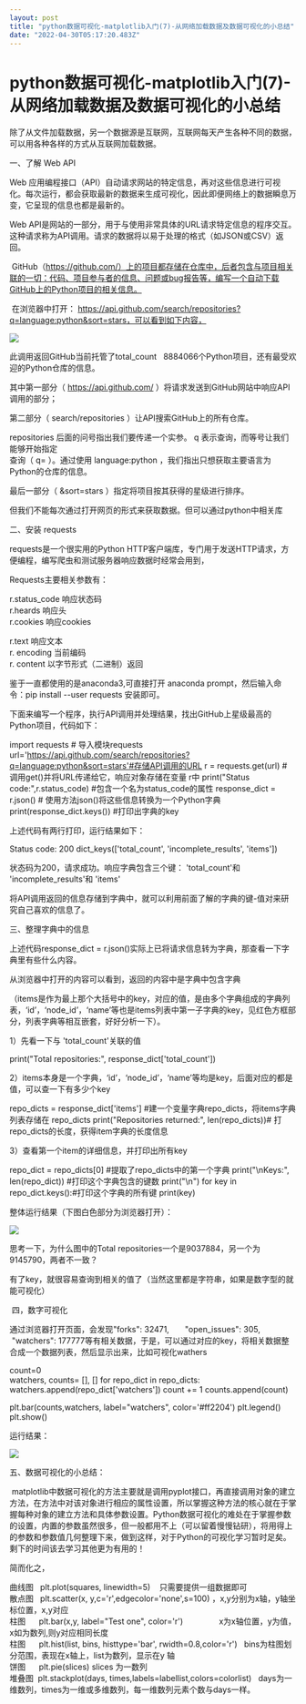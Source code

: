 ```yaml
---
layout: post
title: "python数据可视化-matplotlib入门(7)-从网络加载数据及数据可视化的小总结"
date: "2022-04-30T05:17:20.483Z"
---
```

python数据可视化-matplotlib入门(7)-从网络加载数据及数据可视化的小总结
=============================================

除了从文件加载数据，另一个数据源是互联网，互联网每天产生各种不同的数据，可以用各种各样的方式从互联网加载数据。

一、了解 Web API

Web 应用编程接口（API）自动请求网站的特定信息，再对这些信息进行可视化。每次运行，都会获取最新的数据来生成可视化，因此即便网络上的数据瞬息万变，它呈现的信息也都是最新的。

Web API是网站的一部分，用于与使用非常具体的URL请求特定信息的程序交互。这种请求称为API调用。请求的数据将以易于处理的格式（如JSON或CSV）返回。 

 GitHub（https://github.com/）上的项目都存储在仓库中，后者包含与项目相关联的一切：代码、项目参与者的信息、问题或bug报告等，编写一个自动下载GitHub上的Python项目的相关信息。

 在浏览器中打开： https://api.github.com/search/repositories?q=language:python&sort=stars，可以看到如下内容，

![](https://img2022.cnblogs.com/blog/2826255/202204/2826255-20220430100334158-1125677975.png)

此调用返回GitHub当前托管了total\_count   8884066个Python项目，还有最受欢迎的Python仓库的信息。

其中第一部分（ https://api.github.com/ ）将请求发送到GitHub网站中响应API调用的部分；

第二部分（ search/repositories ）让API搜索GitHub上的所有仓库。

repositories 后面的问号指出我们要传递一个实参。 q 表示查询，而等号让我们能够开始指定  
查询（ q= ）。通过使用 language:python ，我们指出只想获取主要语言为Python的仓库的信息。

最后一部分（ &sort=stars ）指定将项目按其获得的星级进行排序。

但我们不能每次通过打开网页的形式来获取数据。但可以通过python中相关库

二、安装 requests

requests是一个很实用的Python HTTP客户端库，专门用于发送HTTP请求，方便编程，编写爬虫和测试服务器响应数据时经常会用到，

Requests主要相关参数有：

r.status\_code 响应状态码  
r.heards 响应头  
r.cookies 响应cookies

r.text 响应文本  
r. encoding 当前编码  
r. content 以字节形式（二进制）返回

鉴于一直都使用的是anaconda3,可直接打开 anaconda prompt，然后输入命令：pip install --user requests 安装即可。

下面来编写一个程序，执行API调用并处理结果，找出GitHub上星级最高的Python项目，代码如下：

import requests   # 导入模块requests
url\='https://api.github.com/search/repositories?q=language:python&sort=stars'#存储API调用的URL
r = requests.get(url)  # 调用get()并将URL传递给它，响应对象存储在变量 r中
print("Status code:",r.status\_code) #包含一个名为status\_code的属性
response\_dict = r.json()   # 使用方法json()将这些信息转换为一个Python字典
print(response\_dict.keys())  #打印出字典的key

上述代码有两行打印，运行结果如下：

Status code: 200
dict\_keys(\['total\_count', 'incomplete\_results', 'items'\])

状态码为200，请求成功。响应字典包含三个键： 'total\_count'和 'incomplete\_results'和 'items' 

将API调用返回的信息存储到字典中，就可以利用前面了解的字典的键-值对来研究自己喜欢的信息了。

三、整理字典中的信息

上述代码response\_dict = r.json()实际上已将请求信息转为字典，那查看一下字典里有些什么内容。

从浏览器中打开的内容可以看到，返回的内容中是字典中包含字典

（items是作为最上那个大括号中的key，对应的值，是由多个字典组成的字典列表，‘id’，‘node\_id’，‘name’等也是items列表中第一子字典的key，见红色方框部分，列表字典等相互嵌套，好好分析一下）。

1）先看一下与 'total\_count'关联的值

print("Total repositories:", response\_dict\['total\_count'\])

2）items本身是一个字典，‘id’，‘node\_id’，‘name’等均是key，后面对应的都是值，可以查一下有多少个key

repo\_dicts = response\_dict\['items'\] #建一个变量字典repo\_dicts，将items字典列表存储在 repo\_dicts 
print("Repositories returned:", len(repo\_dicts))# 打 repo\_dicts的长度，获得item字典的长度信息

3）查看第一个item的详细信息，并打印出所有key

repo\_dict = repo\_dicts\[0\]   #提取了repo\_dicts中的第一个字典
print("\\nKeys:", len(repo\_dict))  #打印这个字典包含的键数
print("\\n")
for key in repo\_dict.keys():#打印这个字典的所有键
    print(key)

整体运行结果（下图白色部分为浏览器打开）：

![](https://img2022.cnblogs.com/blog/2826255/202204/2826255-20220430104730418-1100426298.png)

思考一下，为什么图中的Total repositories一个是9037884，另一个为9145790，两者不一致？

有了key，就很容易查询到相关的值了（当然这里都是字符串，如果是数字型的就能可视化）

 四，数字可视化

通过浏览器打开页面，会发现"forks": 32471,       "open\_issues": 305,       "watchers": 177777等有相关数据，于是，可以通过对应的key，将相关数据整合成一个数据列表，然后显示出来，比如可视化wathers 

count=0  
watchers, counts\= \[\], \[\]
for repo\_dict in repo\_dicts:
    watchers.append(repo\_dict\['watchers'\])
    count += 1
    counts.append(count)

plt.bar(counts,watchers, label\="watchers", color='#ff2204')
plt.legend()
plt.show()

运行结果：

![](https://img2022.cnblogs.com/blog/2826255/202204/2826255-20220430114905465-5210385.png)

五、数据可视化的小总结：

 matplotlib中数据可视化的方法主要就是调用pyplot接口，再直接调用对象的建立方法，在方法中对该对象进行相应的属性设置，所以掌握这种方法的核心就在于掌握每种对象的建立方法和具体参数设置。Python数据可视化的难处在于掌握参数的设置，内置的参数虽然很多，但一般都用不上（可以留着慢慢钻研），将用得上的参数和参数值几何整理下来，做到这样，对于Python的可视化学习暂时足矣。剩下的时间该去学习其他更为有用的！

简而化之，

曲线图   plt.plot(squares, linewidth=5)    只需要提供一组数据即可  
散点图   plt.scatter(x, y,c='r',edgecolor='none',s=100) ，x,y分别为x轴，y轴坐标位置，x,y对应  
柱图      plt.bar(x,y, label="Test one", color='r')                x为x轴位置，y为值，x如为数列,则y对应相同长度  
柱图      plt.hist(list, bins, histtype='bar', rwidth=0.8,color='r')   bins为柱图划分范围，表现在x轴上，list为数列，显示在y 轴  
饼图      plt.pie(slices) slices 为一数列  
堆叠图  plt.stackplot(days, times,labels=labellist,colors=colorlist)   days为一维数列，times为一维或多维数列，每一维数列元素个数与days一样。